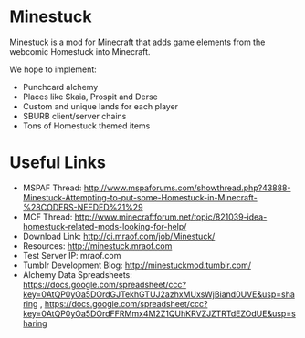 Minestuck
=========

Minestuck is a mod for Minecraft that adds game elements from the webcomic Homestuck into Minecraft.

We hope to implement:
* Punchcard alchemy
* Places like Skaia, Prospit and Derse
* Custom and unique lands for each player
* SBURB client/server chains
* Tons of Homestuck themed items

Useful Links
============

* MSPAF Thread: http://www.mspaforums.com/showthread.php?43888-Minestuck-Attempting-to-put-some-Homestuck-in-Minecraft-%28CODERS-NEEDED%21%29
* MCF Thread: http://www.minecraftforum.net/topic/821039-idea-homestuck-related-mods-looking-for-help/
* Download Link: http://ci.mraof.com/job/Minestuck/
* Resources: http://minestuck.mraof.com
* Test Server IP: mraof.com
* Tumblr Development Blog: http://minestuckmod.tumblr.com/
* Alchemy Data Spreadsheets: https://docs.google.com/spreadsheet/ccc?key=0AtQP0yOa5DOrdGJTekhGTUJ2azhxMUxsWjBiand0UVE&usp=sharing , https://docs.google.com/spreadsheet/ccc?key=0AtQP0yOa5DOrdFFRMmx4M2Z1QUhKRVZJZTRTdEZOdUE&usp=sharing